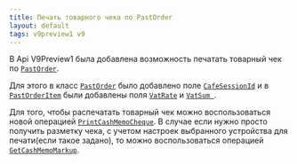 ```yaml
---
title: Печать товарного чека по PastOrder
layout: default
tags: v9preview1 v9
---
```


В Api V9Preview1 была добавлена возможность печатать товарный чек по [`PastOrder`](https://iiko.github.io/front.api.sdk/v9/html/T_Resto_Front_Api_Data_Orders_PastOrder.htm).

Для этого в класс [`PastOrder`](https://iiko.github.io/front.api.sdk/v9/html/T_Resto_Front_Api_Data_Orders_PastOrder.htm) было добавлено поле [`CafeSessionId`](https://iiko.github.io/front.api.sdk/v9/html/P_Resto_Front_Api_Data_Orders_PastOrder_CafeSessionId.htm) и в [`PastOrderItem`](https://iiko.github.io/front.api.sdk/v9/html/T_Resto_Front_Api_Data_Orders_PastOrderItem.htm) были добавлены поля [`VatRate`](https://iiko.github.io/front.api.sdk/v9/html/P_Resto_Front_Api_Data_Orders_PastOrderItem_VatRate.htm) и [`VatSum `](https://iiko.github.io/front.api.sdk/v9/html/P_Resto_Front_Api_Data_Orders_PastOrderItem_VatSum.htm).

Для того, чтобы распечатать товарный чек можно воспользоваться новой операцией [`PrintCashMemoCheque`](https://iiko.github.io/front.api.sdk/v9/html/M_Resto_Front_Api_IOperationService_PrintCashMemoCheque.htm). В случае если нужно просто получить разметку чека, с учетом настроек выбранного устройства для печати(если такое задано), то можно воспользоваться операцией [`GetCashMemoMarkup`](https://iiko.github.io/front.api.sdk/v9/html/M_Resto_Front_Api_IOperationService_GetCashMemoMarkup.htm).


